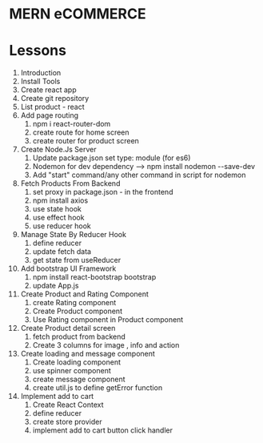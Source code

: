 # MERN eCOMMERCE

# Lessons

1. Introduction
2. Install Tools
3. Create react app
4. Create git repository
5. List product - react
6. Add page routing
   1. npm i react-router-dom
   2. create route for home screen
   3. create router for product screen
7. Create Node.Js Server
   1. Update package.json set type: module (for es6)
   2. Nodemon for dev dependency --> npm install nodemon --save-dev
   3. Add "start" command/any other command in script for nodemon
8. Fetch Products From Backend
   1. set proxy in package.json - in the frontend
   2. npm install axios
   3. use state hook
   4. use effect hook
   5. use reducer hook
9. Manage State By Reducer Hook
   1. define reducer
   2. update fetch data
   3. get state from useReducer
10. Add bootstrap UI Framework
    1. npm install react-bootstrap bootstrap
    2. update App.js
11. Create Product and Rating Component
    1. create Rating component
    2. Create Product component
    3. Use Rating component in Product component
12. Create Product detail screen
    1. fetch product from backend
    2. Create 3 columns for image , info and action
13. Create loading and message component
    1. Create loading component
    2. use spinner component
    3. create message component
    4. create util.js to define getError function
14. Implement add to cart
    1. Create React Context
    2. define reducer
    3. create store provider
    4. implement add to cart button click handler

